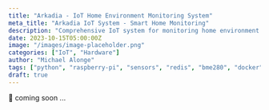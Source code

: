 ```yaml
---
title: "Arkadia - IoT Home Environment Monitoring System"
meta_title: "Arkadia IoT System - Smart Home Monitoring"
description: "Comprehensive IoT system for monitoring home environment with real-time data collection and analysis"
date: 2023-10-15T05:00:00Z
image: "/images/image-placeholder.png"
categories: ["IoT", "Hardware"]
author: "Michael Alonge"
tags: ["python", "raspberry-pi", "sensors", "redis", "bme280", "docker", "fastapi", "react", "docker-compose"]
draft: true
---
```


🚧 coming soon ...